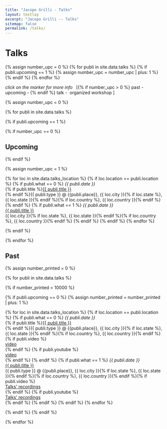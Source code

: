 ```yaml
---
title: "Jacopo Grilli - Talks"
layout: textlay
excerpt: "Jacopo Grilli -- Talks"
sitemap: false
permalink: /talks/
---
```


# Talks

<head>
<style>
    .redText
    {
        color:#ffb778;
    }
    .greenText
    {
        color:#c78aff;
    }
    .futurepText
    {
        color:#ff0808;
    }
    .pastpText
    {
        color:#228B22;
    }
</style>
</head>

<!--count the number of upcoming talks-->
{% assign number_upc = 0 %}
{% for publi in site.data.talks %}
{% if publi.upcoming == 1 %}
  {% assign number_upc = number_upc | plus: 1 %}
{% endif %}
{% endfor %}


<div class="map" markdown="0">
<div id="talkMaps" class="templatemo-map"></div>
</div>


<em>click on the marker for more info </em>&nbsp;
[{% if number_upc > 0 %}<span class="pastpText"><em><i class="fa fa-map-marker" aria-hidden="true"></i></em></span>  past&nbsp;-&nbsp; <span class="futurepText"><em><i class="fa fa-map-marker" aria-hidden="true"></i></em></span> upcoming&nbsp;-&nbsp;{% endif %}<span class="redText"><em><i class="fa fa-comment" aria-hidden="true"></i></em></span> talk&nbsp;-&nbsp; <span class="greenText"><em><i class="fa fa-comments" aria-hidden="true"></i></em></span> organized workshop
]


{% assign number_upc = 0 %}

{% for publi in site.data.talks %}

{% if publi.upcoming == 1 %}

  {% if number_upc == 0 %}<h2 id="upcoming">Upcoming</h2>{% endif %}

  {% assign number_upc = 1 %}

  {% for loc in site.data.talks_location %}
  {% if loc.location == publi.location %}
  {% if publi.what == 0 %}
  <em><i class="fa fa-comment" aria-hidden="true"  style="color:#ffb778" ></i> {{ publi.date }}</em><br>{% if publi.title %}<a style="display:inline;"  target="_blank" href="{{ publi.url }}" >{{ publi.title }}</a><br>{% endif %}{{ publi.type }} @ {{publi.place}}, {{ loc.city }}{% if loc.state %}, {{ loc.state }}{% endif %}{% if loc.country %}, {{ loc.country }}{% endif %}
  {% endif %}
  {% if publi.what == 1 %}
  <em><i class="fa fa-comments" aria-hidden="true"   style="color:#c78aff"></i> {{ publi.date }}</em><br>
  <a style="display:inline;"  target="_blank" href="{{ publi.url }}" >{{ publi.title }}</a><br>
{{ loc.city }}{% if loc.state %}, {{ loc.state }}{% endif %}{% if loc.country %}, {{ loc.country }}{% endif %}
  {% endif %}
  {% endif %}
  {% endfor %}
  

{% endif %}

{% endfor %}


## Past

{% assign number_printed = 0 %}

{% for publi in site.data.talks %}

{% if number_printed < 10000 %}

{% if publi.upcoming == 0 %}
  {% assign number_printed = number_printed | plus: 1 %}

  {% for loc in site.data.talks_location %}
  {% if loc.location == publi.location %}
  {% if publi.what == 0 %}
  <em><i class="fa fa-comment" aria-hidden="true"  style="color:#ffb778" ></i> {{ publi.date }}</em><br>{% if publi.title %}<a style="display:inline;"  target="_blank" href="{{ publi.url }}" >{{ publi.title }}</a><br>{% endif %}{{ publi.type }} @ {{publi.place}}, {{ loc.city }}{% if loc.state %}, {{ loc.state }}{% endif %}{% if loc.country %}, {{ loc.country }}{% endif %}{% if publi.video %}<br><a style="display:inline;"  target="_blank" href="{{ publi.video }}" ><i class="fa fa-play" aria-hidden="true"  ></i> video</a><br>{% endif %}
  {% if publi.youtube %}<br><a style="display:inline;"  target="_blank" href="{{ publi.youtube }}" ><i class="fa fa-youtube" aria-hidden="true"  ></i> video</a><br>{% endif %}
  {% endif %}
  {% if publi.what == 1 %}
  <em><i class="fa fa-comments" aria-hidden="true"   style="color:#c78aff"></i> {{ publi.date }}</em><br>
  <a style="display:inline;"  target="_blank" href="{{ publi.url }}" >{{ publi.title }}</a><br>
  {{ publi.type }} @ {{publi.place}}, {{ loc.city }}{% if loc.state %}, {{ loc.state }}{% endif %}{% if loc.country %}, {{ loc.country }}{% endif %}{% if publi.video %}<br><a style="display:inline;"  target="_blank" href="{{ publi.video }}" ><i class="fa fa-play" aria-hidden="true"  ></i> Talks' recordings</a><br>{% endif %}
  {% if publi.youtube %}<br><a style="display:inline;"  target="_blank" href="{{ publi.youtube }}" ><i class="fa fa-youtube" aria-hidden="true"  ></i> Talks' recordings</a><br>{% endif %}
  {% endif %}
  {% endif %}
  {% endfor %}

{% endif %}
{% endif %}


{% endfor %}



